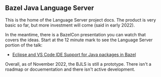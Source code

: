 ## Bazel Java Language Server

This is the home of the Language Server project docs.
The product is very basic so far, but more investment will come (said in early 2022).

In the meantime, there is a BazelCon presentation you can watch that covers the ideas.
Start at the 12 minute mark to see the Language Server portion of the talk:
- [Eclipse and VS Code IDE Support for Java packages in Bazel](https://www.youtube.com/watch?v=oLnfv2-aGwk)

Overall, as of November 2022, the BJLS is still a prototype.
There isn't a roadmap or docuementation and there isn't active development.
